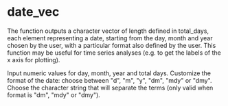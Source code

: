 # date_vec

The function outputs a character vector of length defined in total_days, each element representing
a date, starting from the day, month and year chosen by the user, with a particular format also 
defined by the user. This function may be useful for time series analyses (e.g. to get the labels of the x axis for plotting).

Input numeric values for day, month, year and total days.
Customize the format of the date: choose between "d", "m", "y", "dm", "mdy" or "dmy".
Choose the character string that will separate the terms (only valid when format is "dm", "mdy" or "dmy").


